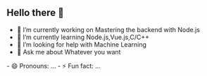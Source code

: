 ## Hello there 👋

- 🔭 I’m currently working on Mastering the backend with Node.js
- 🌱 I’m currently learning Node.js,Vue.js,C/C++
- 🤔 I’m looking for help with Machine Learning
- 💬 Ask me about Whatever you want
<!-- - 📫 How to reach me: --!>
- 😄 Pronouns: ...
- ⚡ Fun fact: ...

